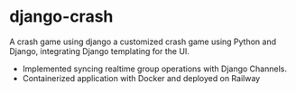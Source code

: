 # django-crash
A crash game using django
a customized crash game using Python and Django, integrating Django templating for the UI.
- Implemented syncing realtime group operations with Django Channels.
- Containerized application with Docker and deployed on Railway
